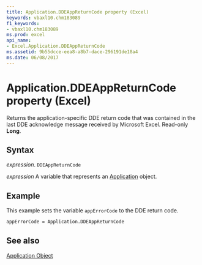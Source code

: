 ```yaml
---
title: Application.DDEAppReturnCode property (Excel)
keywords: vbaxl10.chm183089
f1_keywords:
- vbaxl10.chm183089
ms.prod: excel
api_name:
- Excel.Application.DDEAppReturnCode
ms.assetid: 9b55dcce-eea8-a8b7-dace-296191de18a4
ms.date: 06/08/2017
---
```



# Application.DDEAppReturnCode property (Excel)

Returns the application-specific DDE return code that was contained in the last DDE acknowledge message received by Microsoft Excel. Read-only  **Long**.


## Syntax

 _expression_. `DDEAppReturnCode`

 _expression_ A variable that represents an [Application](Excel.Application-graph-property.md) object.


## Example

This example sets the variable  `appErrorCode` to the DDE return code.


```vb
appErrorCode = Application.DDEAppReturnCode
```


## See also


[Application Object](Excel.Application(object).md)

